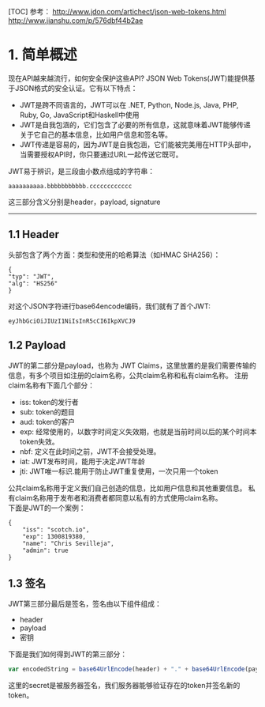 [TOC]
参考：
http://www.jdon.com/artichect/json-web-tokens.html
http://www.jianshu.com/p/576dbf44b2ae


# 1. 简单概述
现在API越来越流行，如何安全保护这些API? JSON Web Tokens(JWT)能提供基于JSON格式的安全认证。它有以下特点：

 - JWT是跨不同语言的，JWT可以在 .NET, Python, Node.js, Java, PHP, Ruby, Go, JavaScript和Haskell中使用
 - JWT是自我包涵的，它们包含了必要的所有信息，这就意味着JWT能够传递关于它自己的基本信息，比如用户信息和签名等。
 - JWT传递是容易的，因为JWT是自我包涵，它们能被完美用在HTTP头部中，当需要授权API时，你只要通过URL一起传送它既可。

JWT易于辨识，是三段由小数点组成的字符串：
```
aaaaaaaaaa.bbbbbbbbbbb.cccccccccccc
```
这三部分含义分别是header，payload, signature

-----------------------------------------------
## 1.1 Header
头部包含了两个方面：类型和使用的哈希算法（如HMAC SHA256）：
```
{
"typ": "JWT",
"alg": "HS256" 
}
```
对这个JSON字符进行base64encode编码，我们就有了首个JWT:
```
eyJhbGciOiJIUzI1NiIsInR5cCI6IkpXVCJ9
```
## 1.2 Payload


JWT的第二部分是payload，也称为 JWT Claims，这里放置的是我们需要传输的信息，有多个项目如注册的claim名称，公共claim名称和私有claim名称。
注册claim名称有下面几个部分：

 - iss: token的发行者 
 - sub: token的题目 
 - aud: token的客户 
 - exp: 经常使用的，以数字时间定义失效期，也就是当前时间以后的某个时间本token失效。 
 - nbf: 定义在此时间之前，JWT不会接受处理。
 - iat: JWT发布时间，能用于决定JWT年龄 
 - jti: JWT唯一标识.能用于防止JWT重复使用，一次只用一个token

公共claim名称用于定义我们自己创造的信息，比如用户信息和其他重要信息。
私有claim名称用于发布者和消费者都同意以私有的方式使用claim名称。<br />
下面是JWT的一个案例：
```
{
    "iss": "scotch.io",
    "exp": 1300819380,
    "name": "Chris Sevilleja",
    "admin": true 
}
```

## 1.3 签名
JWT第三部分最后是签名，签名由以下组件组成：

 - header
 - payload
 - 密钥

下面是我们如何得到JWT的第三部分：
``` javascript
var encodedString = base64UrlEncode(header) + "." + base64UrlEncode(payload); HMACSHA256(encodedString, 'secret');
```
这里的secret是被服务器签名，我们服务器能够验证存在的token并签名新的token。

